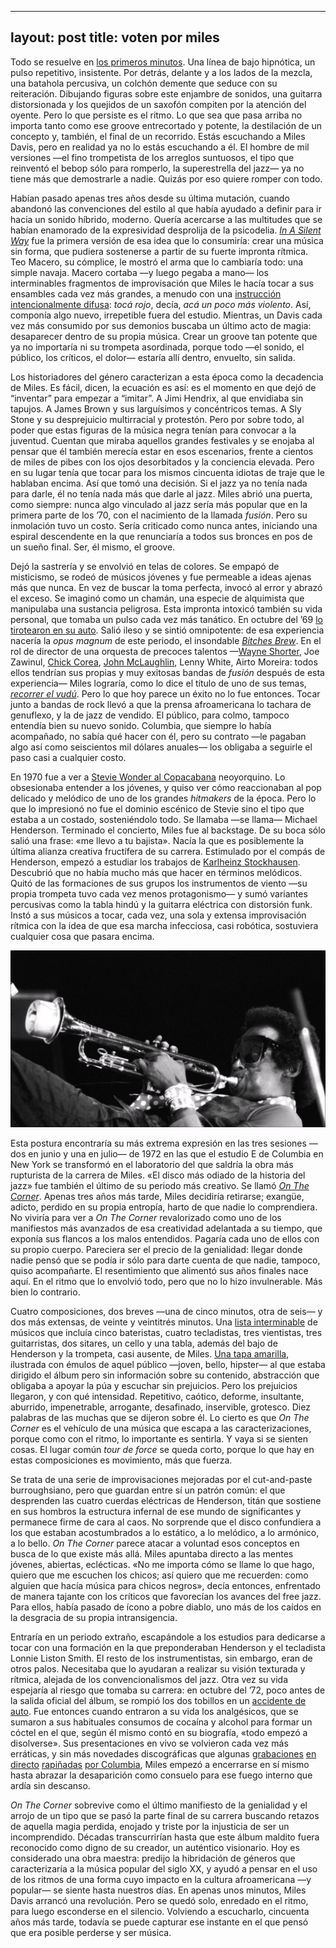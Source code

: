 
---
layout: post
title: voten por miles
---

Todo se resuelve en [los primeros minutos](youtu.be/hfaR_lIV87M). Una línea de bajo hipnótica, un pulso repetitivo, insistente. Por detrás, delante y a los lados de la mezcla, una batahola percusiva, un colchón demente que seduce con su reiteración. Dibujando figuras sobre este enjambre de sonidos, una guitarra distorsionada y los quejidos de un saxofón compiten por la atención del oyente. Pero lo que persiste es el ritmo. Lo que sea que pasa arriba no importa tanto como ese groove entrecortado y potente, la destilación de un concepto y, también, el final de un recorrido. Estás escuchando a Miles Davis, pero en realidad ya no lo estás escuchando a él. El hombre de mil versiones —el fino trompetista de los arreglos suntuosos, el tipo que reinventó el bebop sólo para romperlo, la superestrella del jazz— ya no tiene más que demostrarle a nadie. Quizás por eso quiere romper con todo.

Habían pasado apenas tres años desde su última mutación, cuando abandonó las convenciones del estilo al que había ayudado a definir para ir hacia un sonido híbrido, moderno. Quería acercarse a las multitudes que se habían enamorado de la expresividad desprolija de la psicodelia. [*In A Silent Way*](milesdavis.com/albums/in-a-silent-way) fue la primera versión de esa idea que lo consumiría: crear una música sin forma, que pudiera sostenerse a partir de su fuerte impronta rítmica. Teo Macero, su cómplice, le mostró el arma que lo cambiaría todo: una simple navaja. Macero cortaba —y luego pegaba a mano— los interminables fragmentos de improvisación que Miles le hacía tocar a sus ensambles cada vez más grandes, a menudo con una [instrucción intencionalmente difusa](miles-beyond.com/images/shh.jpg): *tocá rojo*, decía, *acá un poco más violento*. Así, componía algo nuevo, irrepetible fuera del estudio. Mientras, un Davis cada vez más consumido por sus demonios buscaba un último acto de magia: desaparecer dentro de su propia música. Crear un groove tan potente que ya no importaría ni su trompeta asordinada, porque todo —el sonido, el público, los críticos, el dolor— estaría allí dentro, envuelto, sin salida.

Los historiadores del género caracterizan a esta época como la decadencia de Miles. Es fácil, dicen, la ecuación es así: es el momento en que dejó de “inventar” para empezar a “imitar”. A Jimi Hendrix, al que envidiaba sin tapujos. A James Brown y sus larguísimos y concéntricos temas. A Sly Stone y su desprejuicio multirracial y protestón. Pero por sobre todo, al poder que estas figuras de la música negra tenían para convocar a la juventud. Cuentan que miraba aquellos grandes festivales y se enojaba al pensar que él también merecía estar en esos escenarios, frente a cientos de miles de pibes con los ojos desorbitados y la conciencia elevada. Pero en su lugar tenía que tocar para los mismos cincuenta idiotas de traje que le hablaban encima. Así que tomó una decisión. Si el jazz ya no tenía nada para darle, él no tenía nada más que darle al jazz. Miles abrió una puerta, como siempre: nunca algo vinculado al jazz sería más popular que en la primera parte de los ’70, con el nacimiento de la llamada *fusión*. Pero su inmolación tuvo un costo. Sería criticado como nunca antes, iniciando una espiral descendente en la que renunciaría a todos sus bronces en pos de un sueño final. Ser, él mismo, el groove.

Dejó la sastrería y se envolvió en telas de colores. Se empapó de misticismo, se rodeó de músicos jóvenes y fue permeable a ideas ajenas más que nunca. En vez de buscar la toma perfecta, invocó al error y abrazó el exceso. Se imaginó como un chamán, una especie de alquimista que manipulaba una sustancia peligrosa. Esta impronta intoxicó también su vida personal, que tomaba un pulso cada vez más tanático. En octubre del ’69 [lo tirotearon en su auto](somethingelsereviews.com/2019/10/10/miles-davis-shot-1969/). Salió ileso y se sintió omnipotente: de esa experiencia nacería la *opus magnum* de este periodo, el insondable [*Bitches Brew*](milesdavis.com/albums/bitches-brew). En el rol de director de una orquesta de precoces talentos —[Wayne Shorter](youtube.com/playlist?list=PLl1PJ_urV8x2Z5gH5uR1Xmt08NslTngCJ), Joe Zawinul, [Chick Corea](youtube.com/playlist?list=PLUW6ezYtKfdQC7aVvQLpNO85xQE2luyXa), [John McLaughlin](dvdmzk.blogspot.com/2007/10/mahavishnu-orchestra-inner-mounting.html), Lenny White, Airto Moreira: todos ellos tendrían sus propias y muy exitosas bandas de *fusión* después de esta experiencia— Miles lograría, como lo dice el título de uno de sus temas, [*recorrer el vudú*](youtu.be/53g1RxfbrcA). Pero lo que hoy parece un éxito no lo fue entonces. Tocar junto a bandas de rock llevó a que la prensa afroamericana lo tachara de genuflexo, y la de jazz de vendido. El público, para colmo, tampoco entendía bien su nuevo sonido. Columbia, que siempre lo había acompañado, no sabía qué hacer con él, pero su contrato —le pagaban algo así como seiscientos mil dólares anuales— los obligaba a seguirle el paso casi a cualquier costo.

En 1970 fue a ver a [Stevie Wonder al Copacabana](nytimes.com/1970/04/12/archives/pop-stevies-a-teenage-wonder.html) neoyorquino. Lo obsesionaba entender a los jóvenes, y quiso ver cómo reaccionaban al pop delicado y melódico de uno de los grandes *hitmakers* de la época. Pero lo que lo impresionó no fue el dominio escénico de Stevie sino el tipo que estaba a un costado, sosteniéndolo todo. Se llamaba —se llama— Michael Henderson. Terminado el concierto, Miles fue al backstage. De su boca sólo salió una frase: «me llevo a tu bajista». Nacía la que es posiblemente la última alianza creativa fructífera de su carrera. Estimulado por el compás de Henderson, empezó a estudiar los trabajos de [Karlheinz Stockhausen](youtu.be/odbvoUqq3EA). Descubrió que no había mucho más que hacer en términos melódicos. Quitó de las formaciones de sus grupos los instrumentos de viento —su propia trompeta tuvo cada vez menos protagonismo— y sumó variantes percusivas como la tabla hindú y la guitarra eléctrica con distorsión funk. Instó a sus músicos a tocar, cada vez, una sola y extensa improvisación rítmica con la idea de que esa marcha infecciosa, casi robótica, sostuviera cualquier cosa que pasara encima.

![alt text](https://raw.githubusercontent.com/irigoin/irigoin.github.io/master/images/miles.jpg)

Esta postura encontraría su más extrema expresión en las tres sesiones —dos en junio y una en julio— de 1972 en las que el estudio E de Columbia en New York se transformó en el laboratorio del que saldría la obra más rupturista de la carrera de Miles. «El disco más odiado de la historia del jazz» fue también el último de su periodo más creativo. Se llamó [*On The Corner*](milesdavis.com/albums/on-the-corner). Apenas tres años más tarde, Miles decidiría retirarse; exangüe, adicto, perdido en su propia entropía, harto de que nadie lo comprendiera. No viviría para ver a *On The Corner* revalorizado como uno de los manifiestos más avanzados de esa creatividad adelantada a su tiempo, que exponía sus flancos a los malos entendidos. Pagaría cada uno de ellos con su propio cuerpo. Pareciera ser el precio de la genialidad: llegar donde nadie pensó que se podía ir sólo para darte cuenta de que nadie, tampoco, quiso acompañarte. El resentimiento que alimentó sus años finales nace aquí. En el ritmo que lo envolvió todo, pero que no lo hizo invulnerable. Más bien lo contrario.

Cuatro composiciones, dos breves —una de cinco minutos, otra de seis— y dos más extensas, de veinte y veintitrés minutos. Una [lista interminable](miles-beyond.com/images/otc1.jpg) de músicos que incluía cinco bateristas, cuatro tecladistas, tres vientistas, tres guitarristas, dos sitares, un cello y una tabla, además del bajo de Henderson y la trompeta, casi ausente, de Miles. [Una tapa amarilla](p191.p3.n0.cdn.getcloudapp.com/items/yAu1QmQ9/bdeda61f-11f4-4e8d-94e5-54c083182a93.jpg), ilustrada con émulos de aquel público —joven, bello, hipster— al que estaba dirigido el álbum pero sin información sobre su contenido, abstracción que obligaba a apoyar la púa y escuchar sin prejuicios. Pero los prejuicios llegaron, y con qué intensidad. Repetitivo, caótico, deforme, insultante, aburrido, impenetrable, arrogante, desafinado, inservible, grotesco. Diez palabras de las muchas que se dijeron sobre él. Lo cierto es que *On The Corner* es el vehículo de una música que escapa a las caracterizaciones, porque como con el ritmo, lo importante es sentirla. Y vaya si se sienten cosas. El lugar común *tour de force* se queda corto, porque lo que hay en estas composiciones es movimiento, más que fuerza.

Se trata de una serie de improvisaciones mejoradas por el cut-and-paste burroughsiano, pero que guardan entre sí un patrón común: el que desprenden las cuatro cuerdas eléctricas de Henderson, titán que sostiene en sus hombros la estructura infernal de ese mundo de significantes y permanece firme de cara al caos. No sorprende que el disco confundiera a los que estaban acostumbrados a lo estático, a lo melódico, a lo armónico, a lo bello. *On The Corner* parece atacar a voluntad esos conceptos en busca de lo que existe más allá. Miles apuntaba directo a las mentes jóvenes, abiertas, eclécticas. «No me importa cómo se llame lo que hago, quiero que me escuchen los chicos; así quiero que me recuerden: como alguien que hacía música para chicos negros», decía entonces, enfrentado de manera tajante con los críticos que favorecían los avances del free jazz. Para ellos, había pasado de ícono a pobre diablo, uno más de los caídos en la desgracia de su propia intransigencia.

Entraría en un periodo extraño, escapándole a los estudios para dedicarse a tocar con una formación en la que preponderaban Henderson y el tecladista Lonnie Liston Smith. El resto de los instrumentistas, sin embargo, eran de otros palos. Necesitaba que lo ayudaran a realizar su visión texturada y rítmica, alejada de los convencionalismos del jazz. Otra vez su vida espejaría al riesgo que tomaba su carrera: en octubre del ’72, poco antes de la salida oficial del álbum, se rompió los dos tobillos en un [accidente de auto](facebook.com/photo.php?fbid=403076283062964&set=a.142537405783521.14499.142273435809918). Fue entonces cuando entraron a su vida los analgésicos, que se sumaron a sus habituales consumos de cocaína y alcohol para formar un cóctel en el que, según él mismo contó en su biografía, «todo empezó a disolverse». Sus presentaciones en vivo se volvieron cada vez más erráticas, y sin más novedades discográficas que algunas [grabaciones](milesdavis.com/albums/black-beauty-miles-davis-at-fillmore-west) [en directo](milesdavis.com/albums/miles-davis-in-concert-live-at-philharmonic-hall) [rapiñadas](milesdavis.com/albums/agharta) [por Columbia](milesdavis.com/albums/pangaea), Miles empezó a encerrarse en sí mismo hasta abrazar la desaparición como consuelo para ese fuego interno que ardía sin descanso.

*On The Corner* sobrevive como el último manifiesto de la genialidad y el arrojo de un tipo que se pasó la parte final de su carrera buscando retazos de aquella magia perdida, enojado y triste por la injusticia de ser un incomprendido. Décadas transcurrirían hasta que este álbum maldito fuera reconocido como digno de su creador, un auténtico visionario. Hoy es considerado una obra maestra: predijo la hibridación de géneros que caracterizaría a la música popular del siglo XX, y ayudó a pensar en el uso de los ritmos de una forma cuyo impacto en la cultura afroamericana —y popular— se siente hasta nuestros días. En apenas unos minutos, Miles Davis arrancó una revolución. Pero se quedó solo, enredado en el ritmo, para luego esconderse en el silencio. Volviendo a escucharlo, cincuenta años más tarde, todavía se puede capturar ese instante en el que pensó que era posible perderse y ser música.
